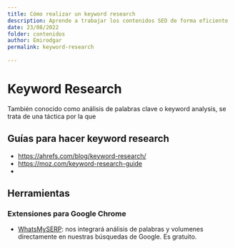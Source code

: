 ```yaml
---
title: Cómo realizar un keyword research
description: Aprende a trabajar los contenidos SEO de forma eficiente
date: 23/08/2022
folder: contenidos
author: Emirodgar
permalink: keyword-research
  
---
```


# Keyword Research

También conocido como análisis de palabras clave o keyword analysis, se trata de una táctica por la que 

## Guías para hacer keyword research

- https://ahrefs.com/blog/keyword-research/
- https://moz.com/keyword-research-guide
- 

## Herramientas

### Extensiones para Google Chrome

- [WhatsMySERP](https://whatsmyserp.com/extension): nos integrará análisis de palabras y volumenes directamente en nuestras búsquedas de Google. Es gratuito.
<!--stackedit_data:
eyJoaXN0b3J5IjpbMjAzNjk2MDg2MSwtMTAxNjUyMzM4OV19
-->
